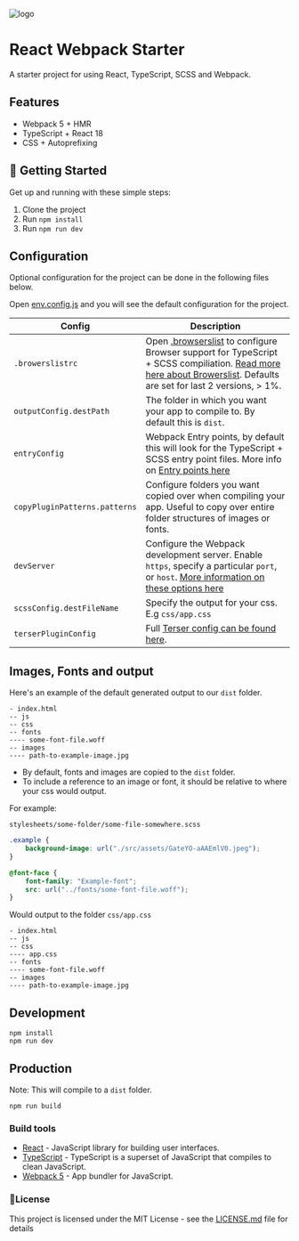 ![logo](https://user-images.githubusercontent.com/6104940/107880275-b04f2b80-6ed5-11eb-9852-de05425070cc.png)

# React Webpack Starter

A starter project for using React, TypeScript, SCSS and Webpack.

## Features

- Webpack 5 + HMR
- TypeScript + React 18
- CSS + Autoprefixing

## 🚀 Getting Started

Get up and running with these simple steps:

1. Clone the project
2. Run `npm install`
3. Run `npm run dev`

## Configuration

Optional configuration for the project can be done in the following files below.

Open [env.config.js](/env.config.js) and you will see the default configuration for the project.

| Config                        | Description                                                                                                                                                                                                                           |
|-------------------------------|---------------------------------------------------------------------------------------------------------------------------------------------------------------------------------------------------------------------------------------|
| `.browerslistrc`              | Open [.browserslist](/.browserslistrc) to configure Browser support for TypeScript + SCSS compiliation. [Read more here about Browerslist](https://github.com/browserslist/browserslist). Defaults are set for last 2 versions, > 1%. |
| `outputConfig.destPath`       | The folder in which you want your app to compile to. By default this is `dist`.                                                                                                                                                       |
| `entryConfig`                 | Webpack Entry points, by default this will look for the TypeScript + SCSS entry point files.  More info on [Entry points here](https://webpack.js.org/concepts/entry-points/ )                                                        |
| `copyPluginPatterns.patterns` | Configure folders you want copied over when compiling your app. Useful to copy over entire folder structures of images or fonts.                                                                                                      |
| `devServer`                   | Configure the Webpack development server. Enable `https`, specify a particular `port`, or `host`. [More information on these options here](https://webpack.js.org/configuration/dev-server/)                                          |
| `scssConfig.destFileName`     | Specify the output for your css. E.g `css/app.css`                                                                                                                                                                                    |
| `terserPluginConfig`          | Full [Terser config can be found here](https://webpack.js.org/plugins/terser-webpack-plugin/#terseroptions).                                                                                                                          |

## Images, Fonts and output

Here's an example of the default generated output to our `dist` folder.

```
- index.html
-- js
-- css
-- fonts
---- some-font-file.woff
-- images
---- path-to-example-image.jpg
```

- By default, fonts and images are copied to the `dist` folder.
- To include a reference to an image or font, it should be relative to where your css would output.

For example:

`stylesheets/some-folder/some-file-somewhere.scss`

```css
.example {
    background-image: url("./src/assets/GateYO-aAAEmlV0.jpeg");
}

@font-face {
    font-family: "Example-font";
    src: url("../fonts/some-font-file.woff");
}
``` 

Would output to the folder `css/app.css`

```
- index.html
-- js
-- css
---- app.css
-- fonts
---- some-font-file.woff
-- images
---- path-to-example-image.jpg
```

## Development

```shell
npm install
npm run dev
```

## Production

Note: This will compile to a `dist` folder.

```shell
npm run build
```

### Build tools

* [React](https://react.dev/) - JavaScript library for building user interfaces.
* [TypeScript](https://www.typescriptlang.org/) - TypeScript is a superset of JavaScript that compiles to clean
  JavaScript.
* [Webpack 5](https://webpack.js.org/) - App bundler for JavaScript.

### 📝License

This project is licensed under the MIT License - see the [LICENSE.md](LICENSE) file for details